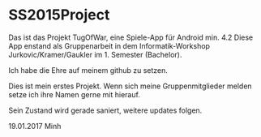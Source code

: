 # SS2015Project

Das ist das Projekt TugOfWar, eine Spiele-App für Android min. 4.2
Diese App enstand als Gruppenarbeit in dem Informatik-Workshop Jurkovic/Kramer/Gaukler im 1. Semester (Bachelor).

Ich habe die Ehre auf meinem github zu setzen.

Dies ist mein erstes Projekt. Wenn sich meine Gruppenmitglieder melden setze ich ihre Namen gerne mit hierauf.

Sein Zustand wird gerade saniert, weitere updates folgen.

19.01.2017
Minh
